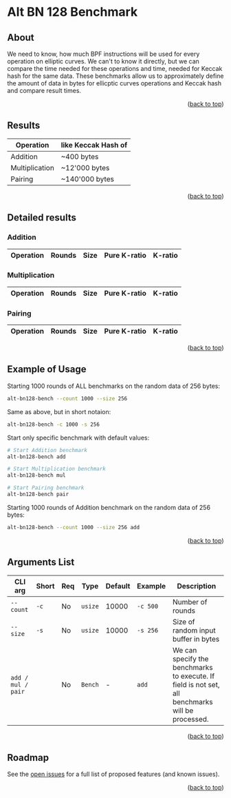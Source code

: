 # Alt BN 128 Benchmark

<a name="top"></a>
<!-- RESULTS -->

## About

We need to know, how much BPF instructions will be used for every operation on elliptic curves.
We can't to know it directly, but we can compare the time needed for these operations and time, needed for Keccak hash for the same data.
These benchmarks allow us to approximately define the amount of data in bytes for ellicptic curves operations and Keccak hash and compare result times.
<p align="right">(<a href="#top">back to top</a>)</p>

## Results

| Operation      | like Keccak Hash of |
|----------------|---------------------|
| Addition       | ~400 bytes          |
| Multiplication | ~12'000 bytes       |
| Pairing        | ~140'000 bytes      |

<p align="right">(<a href="#top">back to top</a>)</p>

## Detailed results

### Addition

| Operation | Rounds | Size  | Pure K-ratio | K-ratio |
|-----------|--------|-------|--------------|---------|


### Multiplication

| Operation | Rounds | Size  | Pure K-ratio | K-ratio |
|-----------|--------|-------|--------------|---------|

### Pairing

| Operation | Rounds | Size  | Pure K-ratio | K-ratio |
|-----------|--------|-------|--------------|---------|

<p align="right">(<a href="#top">back to top</a>)</p>

## Example of Usage

Starting 1000 rounds of ALL benchmarks on the random data of 256 bytes:
```bash
alt-bn128-bench --count 1000 --size 256
```

Same as above, but in short notaion:
```bash
alt-bn128-bench -c 1000 -s 256
```

Start only specific benchmark with default values:
```bash
# Start Addition benchmark
alt-bn128-bench add

# Start Multiplication benchmark
alt-bn128-bench mul

# Start Pairing benchmark
alt-bn128-bench pair
```

Starting 1000 rounds of Addition benchmark on the random data of 256 bytes:
```bash
alt-bn128-bench --count 1000 --size 256 add
```
<p align="right">(<a href="#top">back to top</a>)</p>

<!-- ARGUMENTS -->

## Arguments List

| CLI arg       | Short | Req | Type    | Default         | Example   | Description                                                                                       |
|--------------------|-------------|----------|---------|-----------------|-----------|---------------------------------------------------------------------------------------------------|
| `--count`          | `-c`        | No       | `usize` | 10000           | `-c 500` | Number of rounds                                                                                  |
| `--size`           | `-s`        | No       | `usize` | 10000           | `-s 256`  | Size of random input buffer in bytes                                                              |
| `add / mul / pair` |             | No       | `Bench` | -  | `add`     | We can specify the benchmarks to execute. If field is not set, all benchmarks will be processed.  |

<p align="right">(<a href="#top">back to top</a>)</p>

## Roadmap
<!--
- [] Feature 1
- [] Feature 2
- [] Feature 3
    - [] Nested Feature
-->
See the [open issues](https://github.com/neonlabsorg/alt-bn128-bench/issues) for a full list of proposed features (and known issues).

<p align="right">(<a href="#top">back to top</a>)</p>
